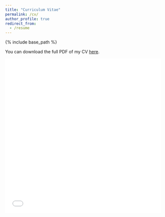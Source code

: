 ```yaml
---
title: "Curriculum Vitae"
permalink: /cv/
author_profile: true
redirect_from:
  - /resume
---
```


{% include base_path %}

You can download the full PDF of my CV [here](/files/cv/CV_KChua.pdf).

<iframe src="/files/cv/CV_KChua.pdf" width="100%" height="500" frameborder="no" border="0" marginwidth="0" marginheight="0"></iframe>

